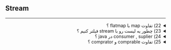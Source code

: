 ## Stream

------------------------------

<details>
<summary dir="rtl"> 
22) تفاوت map با flatmap ؟
</summary>

<div dir="rtl">
تفاوت اصلی بین `map` و `flatMap` در جاوا (و سایر زبان‌های تابعی مانند Scala و Kotlin) در نحوه پردازش و دستیابی به داده‌های تو در تو است. این تفاوت به ویژه در برنامه‌نویسی تابعی و کار با استریم‌ها (streams) در جاوا قابل توجه است. بیایید با مثال‌هایی توضیح دهیم.

### `map` در جاوا

متد `map` یک تابع را بر روی هر عنصر از استریم اعمال می‌کند و یک استریم جدید با نتایج به دست آمده تولید می‌کند. این متد به طور مستقیم روی هر عنصر اعمال می‌شود و ساختار داده را تغییر نمی‌دهد.

**مثال:**
</div>

```java
import java.util.Arrays;
import java.util.List;
import java.util.stream.Collectors;

public class MapExample {
    public static void main(String[] args) {
        List<String> names = Arrays.asList("John", "Jane", "Jack");
        List<Integer> nameLengths = names.stream()
                                         .map(String::length)
                                         .collect(Collectors.toList());
        System.out.println(nameLengths); // خروجی: [4, 4, 4]
    }
}
```

<div dir="rtl">

در این مثال، متد `map` طول هر نام را به دست آورده و یک لیست از طول‌ها (لیستی از اعداد صحیح) ایجاد می‌کند.

### `flatMap` در جاوا

متد `flatMap` برای کار با استریم‌هایی استفاده می‌شود که خود شامل استریم‌های تو در تو هستند. این متد هر عنصر را به یک استریم تبدیل می‌کند و سپس این استریم‌ها را در یک استریم صاف (تک سطحی) ترکیب می‌کند. به عبارتی دیگر، `flatMap` یک استریم از استریم‌ها را به یک استریم صاف از عناصر تبدیل می‌کند.

**مثال:**
</div>


```java
import java.util.Arrays;
import java.util.List;
import java.util.stream.Collectors;

public class FlatMapExample {
    public static void main(String[] args) {
        List<List<String>> nestedNames = Arrays.asList(
            Arrays.asList("John", "Jane"),
            Arrays.asList("Jack", "Jill"),
            Arrays.asList("Joe", "Jenny")
        );

        List<String> flatNames = nestedNames.stream()
                                            .flatMap(List::stream)
                                            .collect(Collectors.toList());
        System.out.println(flatNames); // خروجی: [John, Jane, Jack, Jill, Joe, Jenny]
    }
}
```

<div dir="rtl">
در این مثال، متد `flatMap` لیست‌های تو در تو را به یک لیست صاف از رشته‌ها تبدیل می‌کند.

### مقایسه `map` و `flatMap`

**1. `map` :**
- اعمال یک تابع بر روی هر عنصر و تولید یک استریم جدید از نتایج.
- مناسب برای پردازش ساده داده‌ها.
- ساختار داده‌ها را تغییر نمی‌دهد (هر عنصر به یک عنصر تبدیل می‌شود).

**مثال:**
</div>

```java
List<Integer> numbers = Arrays.asList(1, 2, 3, 4);
List<Integer> squares = numbers.stream()
                               .map(n -> n * n)
                               .collect(Collectors.toList());
// خروجی: [1, 4, 9, 16]
```

<div dir="rtl">
**2. `flatMap` :**
- اعمال یک تابع بر روی هر عنصر که خود یک استریم تولید می‌کند، و سپس صاف کردن استریم‌های تو در تو به یک استریم تک سطحی.
- مناسب برای پردازش داده‌های تو در تو.
- ساختار داده‌ها را تغییر می‌دهد (هر عنصر به یک استریم تبدیل می‌شود و استریم‌های تو در تو صاف می‌شوند).

**مثال:**
</div>

```java
List<List<Integer>> nestedNumbers = Arrays.asList(
    Arrays.asList(1, 2, 3),
    Arrays.asList(4, 5),
    Arrays.asList(6, 7, 8)
);
List<Integer> flatList = nestedNumbers.stream()
                                      .flatMap(List::stream)
                                      .collect(Collectors.toList());
// خروجی: [1, 2, 3, 4, 5, 6, 7, 8]
```

<div dir="rtl">

### نتیجه‌گیری

- **`map` :** برای اعمال یک تابع به هر عنصر و تولید یک استریم از نتایج.
- **`flatMap` :** برای اعمال یک تابع که استریم تولید می‌کند و سپس صاف کردن استریم‌های تو در تو به یک استریم تک سطحی.

این دو متد ابزارهای قدرتمندی در جاوا برای پردازش داده‌ها در استریم‌ها هستند و با استفاده مناسب از آن‌ها می‌توان کدهای تمیزتر و کارآمدتری نوشت.
</div>
</details>

<details>
<summary dir="rtl"> 
23) چطور یه لیست رو با stream فیلتر کنیم ؟
</summary>

<div dir="rtl">

برای فیلتر کردن یک لیست با استفاده از `Stream` در جاوا، می‌توانید از متد `filter` استفاده کنید. `Stream` یک API قدرتمند برای پردازش مجموعه‌های داده به صورت دکلارتیو است و به شما اجازه می‌دهد تا عملیات‌هایی مانند فیلتر کردن، نقشه‌برداری و کاهش را به سادگی انجام دهید.

### مثال: فیلتر کردن یک لیست با استفاده از Stream

فرض کنید یک لیست از اعداد صحیح دارید و می‌خواهید فقط اعداد زوج را از این لیست فیلتر کنید.

</div>

```java
import java.util.List;
import java.util.ArrayList;
import java.util.stream.Collectors;
import java.util.stream.Stream;

public class StreamFilterExample {
    public static void main(String[] args) {
        // ایجاد لیستی از اعداد
        List<Integer> numbers = new ArrayList<>();
        for (int i = 1; i <= 10; i++) {
            numbers.add(i);
        }

        // فیلتر کردن اعداد زوج با استفاده از Stream
        List<Integer> evenNumbers = numbers.stream()
                                           .filter(n -> n % 2 == 0)
                                           .collect(Collectors.toList());

        // نمایش لیست فیلتر شده
        System.out.println(evenNumbers); // خروجی: [2, 4, 6, 8, 10]
    }
}
```

<div dir="rtl">

### توضیح کد:

1. **ایجاد لیست:**
    - یک لیست از اعداد صحیح از 1 تا 10 ایجاد می‌شود.

2. **ایجاد Stream و فیلتر کردن:**
    - متد `stream()` برای ایجاد یک استریم از لیست اعداد استفاده می‌شود.
    - متد `filter` یک شرط برای فیلتر کردن اعداد زوج (`n -> n % 2 == 0`) اعمال می‌کند.
    - متد `collect` برای جمع‌آوری نتایج فیلتر شده به یک لیست استفاده می‌شود.

3. **نمایش لیست فیلتر شده:**
    - لیست اعداد زوج فیلتر شده با استفاده از `System.out.println` نمایش داده می‌شود.

### فیلتر کردن یک لیست از اشیاء:

فرض کنید یک لیست از اشیاء `Person` دارید و می‌خواهید فقط اشخاصی که سن آن‌ها بیشتر از 18 سال است را فیلتر کنید.

**مرحله 1: تعریف کلاس Person**

</div>

```java
class Person {
    private String name;
    private int age;

    public Person(String name, int age) {
        this.name = name;
        this.age = age;
    }

    public String getName() {
        return name;
    }

    public int getAge() {
        return age;
    }

    @Override
    public String toString() {
        return name + " (" + age + ")";
    }
}
```

<div dir="rtl">

**مرحله 2: ایجاد و فیلتر کردن لیست از اشیاء Person**

</div>

```java
import java.util.List;
import java.util.ArrayList;
import java.util.stream.Collectors;

public class StreamFilterExample {
    public static void main(String[] args) {
        // ایجاد لیستی از اشخاص
        List<Person> people = new ArrayList<>();
        people.add(new Person("John", 20));
        people.add(new Person("Jane", 15));
        people.add(new Person("Tom", 25));
        people.add(new Person("Lucy", 10));

        // فیلتر کردن اشخاصی که سن آن‌ها بیشتر از 18 سال است
        List<Person> adults = people.stream()
                                    .filter(person -> person.getAge() > 18)
                                    .collect(Collectors.toList());

        // نمایش لیست فیلتر شده
        adults.forEach(System.out::println); // خروجی: John (20), Tom (25)
    }
}
```

<div dir="rtl">

### توضیح کد:

1. **تعریف کلاس Person:**
    - کلاس `Person` با دو فیلد `name` و `age` تعریف شده است.
    - متدهای سازنده، getter و `toString` برای کلاس `Person` تعریف شده‌اند.

2. **ایجاد لیست:**
    - یک لیست از اشیاء `Person` ایجاد می‌شود.

3. **ایجاد Stream و فیلتر کردن:**
    - متد `stream()` برای ایجاد یک استریم از لیست اشخاص استفاده می‌شود.
    - متد `filter` یک شرط برای فیلتر کردن اشخاصی که سن آن‌ها بیشتر از 18 سال است (`person -> person.getAge() > 18`) اعمال می‌کند.
    - متد `collect` برای جمع‌آوری نتایج فیلتر شده به یک لیست استفاده می‌شود.

4. **نمایش لیست فیلتر شده:**
    - لیست اشخاص فیلتر شده با استفاده از `forEach(System.out::println)` نمایش داده می‌شود.

### نتیجه‌گیری

استفاده از `Stream` و متد `filter` در جاوا، روش قدرتمند و کارآمدی برای پردازش و فیلتر کردن لیست‌ها است. با استفاده از این ابزارها، می‌توانید کدهای خواناتر و قابل نگهداری‌تری بنویسید.

</div>

</details>

<details>
<summary dir="rtl"> 
24) consumer , suplier در java ؟
</summary>

<div dir="rtl">

در جاوا، `Consumer` و `Supplier` دو نوع از توابعی هستند که در کتابخانه `java.util.function` معرفی شده‌اند. این توابع به عنوان بخشی از API توابعی جاوا (Java Functional API) ارائه شده‌اند و برای کار با برنامه‌نویسی تابعی (functional programming) مورد استفاده قرار می‌گیرند.

### 1. `Consumer` در جاوا

**تعریف:**
- `Consumer` یک رابط تابعی (Functional Interface) است که یک ورودی را می‌پذیرد و هیچ خروجی‌ای تولید نمی‌کند. این رابط معمولاً برای انجام عملیات بر روی ورودی استفاده می‌شود، مانند چاپ کردن، ثبت لاگ، یا اعمال تغییرات بر روی یک شیء.

**ساختار:**

</div>

```java
@FunctionalInterface
public interface Consumer<T> {
    void accept(T t);
}
```

<div dir="rtl">

**مثال:**
در این مثال، یک `Consumer` تعریف شده است که یک رشته را چاپ می‌کند:

</div>

```java
import java.util.function.Consumer;

public class ConsumerExample {
    public static void main(String[] args) {
        Consumer<String> printConsumer = (str) -> System.out.println(str);
        printConsumer.accept("Hello, Consumer!"); // خروجی: Hello, Consumer!
    }
}
```

<div dir="rtl">

### 2. `Supplier` در جاوا

**تعریف:**
- `Supplier` یک رابط تابعی (Functional Interface) است که هیچ ورودی‌ای نمی‌پذیرد و یک خروجی تولید می‌کند. این رابط معمولاً برای تولید یا تأمین مقادیر استفاده می‌شود، مانند ایجاد یک شیء جدید، تولید مقادیر تصادفی، یا خواندن داده‌ها از یک منبع خارجی.

**ساختار:**

</div>

```java
@FunctionalInterface
public interface Supplier<T> {
    T get();
}
```

<div dir="rtl">

**مثال:**
در این مثال، یک `Supplier` تعریف شده است که یک عدد تصادفی را تولید می‌کند:

</div>

```java
import java.util.function.Supplier;
import java.util.Random;

public class SupplierExample {
    public static void main(String[] args) {
        Supplier<Integer> randomSupplier = () -> new Random().nextInt(100);
        System.out.println("Random Number: " + randomSupplier.get()); // خروجی: عدد تصادفی بین 0 تا 99
    }
}
```

<div dir="rtl">

### استفاده‌های کاربردی از `Consumer` و `Supplier`

**مثال کاربردی با `Consumer`:**
در این مثال، از `Consumer` برای چاپ تمام عناصر یک لیست استفاده می‌کنیم:

</div>

```java
import java.util.Arrays;
import java.util.List;
import java.util.function.Consumer;

public class ListConsumerExample {
    public static void main(String[] args) {
        List<String> names = Arrays.asList("John", "Jane", "Jack");
        Consumer<String> printName = (name) -> System.out.println(name);

        names.forEach(printName); // چاپ تمام نام‌ها
    }
}
```

<div dir="rtl">

**مثال کاربردی با `Supplier`:**
در این مثال، از `Supplier` برای تأمین مقادیر پیش‌فرض در یک برنامه استفاده می‌کنیم:

</div>

```java
import java.util.function.Supplier;

public class DefaultSupplierExample {
    public static void main(String[] args) {
        Supplier<String> defaultSupplier = () -> "Default Value";

        String value = getValueOrDefault(null, defaultSupplier);
        System.out.println("Value: " + value); // خروجی: Default Value
    }

    public static <T> T getValueOrDefault(T value, Supplier<T> defaultSupplier) {
        return value != null ? value : defaultSupplier.get();
    }
}
```

<div dir="rtl">

### نتیجه‌گیری

- **Consumer:** برای انجام عملیات بر روی ورودی استفاده می‌شود و هیچ خروجی‌ای ندارد. مثال: چاپ کردن، ثبت لاگ.
- **Supplier:** برای تولید یا تأمین مقادیر استفاده می‌شود و هیچ ورودی‌ای ندارد. مثال: تولید مقادیر تصادفی، تأمین مقادیر پیش‌فرض.

هر دو `Consumer` و `Supplier` از ابزارهای قدرتمند برنامه‌نویسی تابعی در جاوا هستند که می‌توانند به بهبود خوانایی و نگهداری کد کمک کنند. با استفاده از این رابط‌های تابعی، می‌توانید کدهای انعطاف‌پذیرتر و قابل استفاده مجدد بنویسید.
</div>

</details>

<details>
<summary dir="rtl"> 
25) تفاوت comprable  و comprator ؟
</summary>

<div dir="rtl">

در جاوا، `Comparable` و `Comparator` دو رابط (interface) هستند که برای مرتب‌سازی اشیاء استفاده می‌شوند. این دو رابط روش‌های متفاوتی برای تعریف ترتیب اشیاء ارائه می‌دهند و هر یک دارای کاربردها و مزایای خاص خود هستند.

### `Comparable`

**تعریف:**
- `Comparable` یک رابط است که در بسته `java.lang` قرار دارد و تنها یک متد به نام `compareTo` دارد. این رابط برای تعیین ترتیب طبیعی اشیاء استفاده می‌شود.

**ساختار:**

</div>

```java
public interface Comparable<T> {
    int compareTo(T o);
}
```
<div dir="rtl">

**نحوه استفاده:**
- یک کلاس باید `Comparable` را پیاده‌سازی کند و متد `compareTo` را تعریف کند تا ترتیب طبیعی برای اشیاء آن کلاس مشخص شود.

**مثال:**

</div>

```java
public class Student implements Comparable<Student> {
    private String name;
    private int grade;

    public Student(String name, int grade) {
        this.name = name;
        this.grade = grade;
    }

    public String getName() {
        return name;
    }

    public int getGrade() {
        return grade;
    }

    @Override
    public int compareTo(Student other) {
        return Integer.compare(this.grade, other.grade);
    }

    @Override
    public String toString() {
        return name + " (" + grade + ")";
    }

    public static void main(String[] args) {
        List<Student> students = new ArrayList<>();
        students.add(new Student("John", 85));
        students.add(new Student("Jane", 92));
        students.add(new Student("Jack", 70));

        Collections.sort(students);

        for (Student s : students) {
            System.out.println(s);
        }
    }
}
```
<div dir="rtl">


**خروجی:**

</div>

```
Jack (70)
John (85)
Jane (92)
```
<div dir="rtl">

### `Comparator`

**تعریف:**
- `Comparator` یک رابط است که در بسته `java.util` قرار دارد و شامل دو متد `compare` و `equals` (اختیاری) می‌باشد. این رابط برای تعیین ترتیب سفارشی اشیاء استفاده می‌شود.

**ساختار:**

</div>

```java
public interface Comparator<T> {
    int compare(T o1, T o2);

    boolean equals(Object obj);
}
```
<div dir="rtl">

**نحوه استفاده:**
- `Comparator` برای ایجاد یک کلاس جداگانه یا یک شیء مستقل استفاده می‌شود که متد `compare` را پیاده‌سازی می‌کند تا ترتیب سفارشی بین اشیاء را مشخص کند.

**مثال:**

</div>

```java
import java.util.*;

public class Student {
    private String name;
    private int grade;

    public Student(String name, int grade) {
        this.name = name;
        this.grade = grade;
    }

    public String getName() {
        return name;
    }

    public int getGrade() {
        return grade;
    }

    @Override
    public String toString() {
        return name + " (" + grade + ")";
    }

    public static void main(String[] args) {
        List<Student> students = new ArrayList<>();
        students.add(new Student("John", 85));
        students.add(new Student("Jane", 92));
        students.add(new Student("Jack", 70));

        // استفاده از Comparator برای مرتب‌سازی بر اساس نام
        Collections.sort(students, new Comparator<Student>() {
            @Override
            public int compare(Student s1, Student s2) {
                return s1.getName().compareTo(s2.getName());
            }
        });

        for (Student s : students) {
            System.out.println(s);
        }
    }
}
```
<div dir="rtl">

**خروجی:**

</div>

```
Jack (70)
Jane (92)
John (85)
```
<div dir="rtl">

### تفاوت‌های کلیدی بین `Comparable` و `Comparator`
</div>

<div>
1-Sometimes we can’t modify the source code of the class whose objects we want to sort, thus making the use of Comparable impossible
<br/>
2-Using Comparators allows us to avoid adding additional code to our domain classes
<br/>
3-We can define multiple different comparison strategies, which isn’t possible when using Comparable
</div>

<div dir="rtl">
1-گاهی اوقات نمی‌توانیم کد منبع کلاسی را که می‌خواهیم اشیاء آن را مرتب کنیم، تغییر دهیم، بنابراین استفاده از Comparable غیرممکن می‌شود.
<br/>
2-استفاده از Comparators به ما این امکان را می‌دهد که از اضافه کردن کد اضافی به کلاس‌های دامنه‌مان جلوگیری کنیم.
<br/>
3-می‌توانیم چندین استراتژی مقایسه متفاوت تعریف کنیم که این کار هنگام استفاده از Comparable ممکن نیست.
</div>

</details>